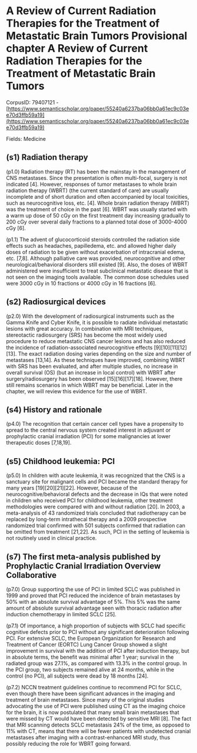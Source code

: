 # A Review of Current Radiation Therapies for the Treatment of Metastatic Brain Tumors Provisional chapter A Review of Current Radiation Therapies for the Treatment of Metastatic Brain Tumors

CorpusID: 79407121 - [https://www.semanticscholar.org/paper/55240a6237ba06bb0a61ec9c03ee70d3ffb59a19](https://www.semanticscholar.org/paper/55240a6237ba06bb0a61ec9c03ee70d3ffb59a19)

Fields: Medicine

## (s1) Radiation therapy
(p1.0) Radiation therapy (RT) has been the mainstay in the management of CNS metastases. Since the presentation is often multi-focal, surgery is not indicated [4]. However, responses of tumor metastases to whole brain radiation therapy (WBRT) (the current standard of care) are usually incomplete and of short duration and often accompanied by local toxicities, such as neurocognitive loss, etc. [4]. Whole brain radiation therapy (WBRT) was the treatment of choice in the past [6]. WBRT was usually started with a warm up dose of 50 cGy on the first treatment day increasing gradually to 200 cGy over several daily fractions to a planned total dose of 3000-4000 cGy [6].

(p1.1) The advent of glucocorticoid steroids controlled the radiation side effects such as headaches, papilledema, etc. and allowed higher daily doses of radiation to be given without exacerbation of intracranial edema, etc. [7,8]. Although palliative care was provided, neurocognitive and other neurological/behavioral disorders still existed [9]. Also, the doses of WBRT administered were insufficient to treat subclinical metastatic disease that is not seen on the imaging tools available. The common dose schedules used were 3000 cGy in 10 fractions or 4000 cGy in 16 fractions [6].
## (s2) Radiosurgical devices
(p2.0) With the development of radiosurgical instruments such as the Gamma Knife and Cyber Knife, it is possible to radiate individual metastatic lesions with great accuracy. In combination with MRI techniques, stereotactic radiosurgery (SRS) has become the most widely used procedure to reduce metastatic CNS cancer lesions and has also reduced the incidence of radiation-associated neurocognitive effects [9][10][11][12][13]. The exact radiation dosing varies depending on the size and number of metastases [13,14]. As these techniques have improved, combining WBRT with SRS has been evaluated, and after multiple studies, no increase in overall survival (OS) (but an increase in local control) with WBRT after surgery/radiosurgery has been observed [15][16][17][18]. However, there still remains scenarios in which WBRT may be beneficial. Later in the chapter, we will review this evidence for the use of WBRT.
## (s4) History and rationale
(p4.0) The recognition that certain cancer cell types have a propensity to spread to the central nervous system created interest in adjuvant or prophylactic cranial irradiation (PCI) for some malignancies at lower therapeutic doses [7,18,19].
## (s5) Childhood leukemia: PCI
(p5.0) In children with acute leukemia, it was recognized that the CNS is a sanctuary site for malignant cells and PCI became the standard therapy for many years [19][20][21][22]. However, because of the neurocognitive/behavioral defects and the decrease in IQs that were noted in children who received PCI for childhood leukemia, other treatment methodologies were compared with and without radiation [20]. In 2003, a meta-analysis of 43 randomized trials concluded that radiotherapy can be replaced by long-term intrathecal therapy and a 2009 prospective randomized trial confirmed with 501 subjects confirmed that radiation can be omitted from treatment [21,22]. As such, PCI in the setting of leukemia is not routinely used in clinical practice.
## (s7) The first meta-analysis published by Prophylactic Cranial Irradiation Overview Collaborative
(p7.0) Group supporting the use of PCI in limited SCLC was published in 1999 and proved that PCI reduced the incidence of brain metastases by 50% with an absolute survival advantage of 5%. This 5% was the same amount of absolute survival advantage seen with thoracic radiation after induction chemotherapy in limited SCLC [25].

(p7.1) Of importance, a high proportion of subjects with SCLC had specific cognitive defects prior to PCI without any significant deterioration following PCI. For extensive SCLC, the European Organization for Research and Treatment of Cancer (EORTC) Lung Cancer Group showed a slight improvement in survival with the addition of PCI after induction therapy, but in absolute terms, the benefit was minimal after 1 year; survival in the radiated group was 27.1%, as compared with 13.3% in the control group. In the PCI group, two subjects remained alive at 24 months, while in the control (no PCI), all subjects were dead by 18 months [24].

(p7.2) NCCN treatment guidelines continue to recommend PCI for SCLC, even though there have been significant advances in the imaging and treatment of brain metastases. Since many of the original studies advocating the use of PCI were published using CT as the imaging choice for the brain, it is now postulated that many small brain metastases that were missed by CT would have been detected by sensitive MRI [8]. The fact that MRI scanning detects SCLC metastasis 24% of the time, as opposed to 11% with CT, means that there will be fewer patients with undetected cranial metastases after imaging with a contrast-enhanced MRI study, thus possibly reducing the role for WBRT going forward.
